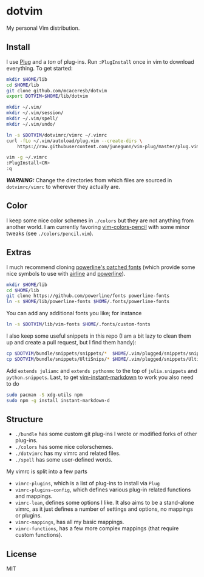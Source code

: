 dotvim
======

My personal Vim distribution.

## Install

I use [Plug](https://github.com/junegunn/vim-plug) and a *ton* of plug-ins. Run `:PlugInstall` once in vim to download everything. To get started:

```bash
mkdir $HOME/lib
cd $HOME/lib
git clone github.com/mcaceresb/dotvim
export DOTVIM=$HOME/lib/dotvim

mkdir ~/.vim/
mkdir ~/.vim/session/
mkdir ~/.vim/spell/
mkdir ~/.vim/undo/

ln -s $DOTVIM/dotvimrc/vimrc ~/.vimrc
curl -fLo ~/.vim/autoload/plug.vim --create-dirs \
    https://raw.githubusercontent.com/junegunn/vim-plug/master/plug.vim

vim -g ~/.vimrc
:PlugInstall<CR>
:q
```

_**WARNING:**_ Change the directories from which files are sourced in `dotvimrc/vimrc` to wherever they actually are.

## Color

I keep some nice color schemes in `./colors` but they are not anything from another world. I am currently favoring [vim-colors-pencil](http://github.com/reedes/vim-colors-pencil) with some minor tweaks (see `./colors/pencil.vim`).

## Extras

I much recommend cloning [powerline's patched fonts](https://github.com/powerline/fonts/) (which provide some nice symbols to use with [airline](http://github.com/vim-airline/vim-airline) and [powerline](https://github.com/powerline/powerline)).

```bash
mkdir $HOME/lib
cd $HOME/lib
git clone https://github.com/powerline/fonts powerline-fonts
ln -s $HOME/lib/powerline-fonts $HOME/.fonts/powerline-fonts
```

You can add any additional fonts you like; for instance
```bash
ln -s $DOTVIM/lib/vim-fonts $HOME/.fonts/custom-fonts
```

I also keep some useful snippets in this repo (I am a bit lazy to clean them up and create a pull request, but I find them handy):

```bash
cp $DOTVIM/bundle/snippets/snippets/*  $HOME/.vim/plugged/snippets/snippets/  -sf
cp $DOTVIM/bundle/snippets/UltiSnips/* $HOME/.vim/plugged/snippets/UltiSnips/ -sf
```

Add `extends juliamc` and `extends pythonmc` to the top of `julia.snippets` and `python.snippets`. Last, to get [vim-instant-markdown](https://github.com/suan/vim-instant-markdown/issues) to work you also need to do
```bash
sudo pacman -S xdg-utils npm
sudo npm -g install instant-markdown-d
```

## Structure

* `./bundle` has some custom git plug-ins I wrote or modified forks of other plug-ins.
* `./colors` has some nice colorschemes.
* `./dotvimrc` has my vimrc and related files.
* `./spell` has some user-defined words.

My vimrc is split into a few parts

* `vimrc-plugins`, which is a list of plug-ins to install via `Plug`
* `vimrc-plugins-config`, which defines various plug-in related functions and mappings.
* `vimrc-lean`, defines some options I like. It also aims to be a stand-alone vimrc, as it just defines a number of settings and options, no mappings or plugins.
* `vimrc-mappings`, has all my basic mappings.
* `vimrc-functions`, has a few more complex mappings (that require custom functions).

## License

MIT
